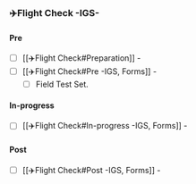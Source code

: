 ### ✈️Flight Check -IGS-
#### Pre
- [ ] [[✈️Flight Check#Preparation]] -
- [ ] [[✈️Flight Check#Pre -IGS, Forms]] - 
	- [ ] Field Test Set.
#### In-progress
- [ ] [[✈️Flight Check#In-progress -IGS, Forms]] -
#### Post
- [ ] [[✈️Flight Check#Post -IGS, Forms]] -